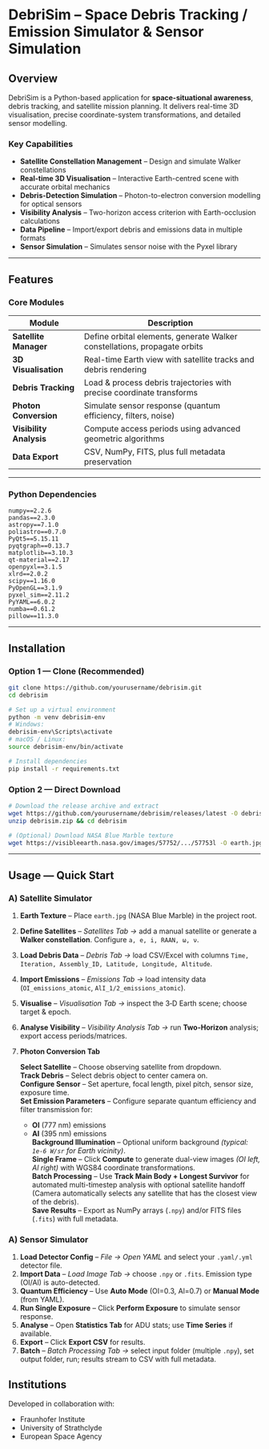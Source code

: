 # DebriSim – Space Debris Tracking / Emission Simulator & Sensor Simulation

## Overview
DebriSim is a Python-based application for **space-situational awareness**, debris tracking, and satellite mission planning. It delivers real-time 3D visualisation, precise coordinate-system transformations, and detailed sensor modelling.

### Key Capabilities
- **Satellite Constellation Management** – Design and simulate Walker constellations  
- **Real-time 3D Visualisation** – Interactive Earth-centred scene with accurate orbital mechanics  
- **Debris-Detection Simulation** – Photon-to-electron conversion modelling for optical sensors  
- **Visibility Analysis** – Two-horizon access criterion with Earth-occlusion calculations  
- **Data Pipeline** – Import/export debris and emissions data in multiple formats  
- **Sensor Simulation** – Simulates sensor noise with the Pyxel library  

---

## Features

### Core Modules
| Module               | Description                                                                      |
|----------------------|----------------------------------------------------------------------------------|
| **Satellite Manager**| Define orbital elements, generate Walker constellations, propagate orbits        |
| **3D Visualisation** | Real-time Earth view with satellite tracks and debris rendering                   |
| **Debris Tracking**  | Load & process debris trajectories with precise coordinate transforms             |
| **Photon Conversion**| Simulate sensor response (quantum efficiency, filters, noise)                    |
| **Visibility Analysis**| Compute access periods using advanced geometric algorithms                     |
| **Data Export**      | CSV, NumPy, FITS, plus full metadata preservation                                 |

---

### Python Dependencies
```
numpy==2.2.6
pandas==2.3.0
astropy==7.1.0
poliastro==0.7.0
PyQt5==5.15.11
pyqtgraph==0.13.7
matplotlib==3.10.3
qt-material==2.17
openpyxl==3.1.5
xlrd==2.0.2
scipy==1.16.0
PyOpenGL==3.1.9
pyxel_sim==2.11.2
PyYAML==6.0.2
numba==0.61.2
pillow==11.3.0
```

---

## Installation

### Option 1 — Clone (Recommended)
```bash
git clone https://github.com/yourusername/debrisim.git
cd debrisim

# Set up a virtual environment
python -m venv debrisim-env
# Windows:
debrisim-env\Scripts\activate
# macOS / Linux:
source debrisim-env/bin/activate

# Install dependencies
pip install -r requirements.txt
```

### Option 2 — Direct Download
```bash
# Download the release archive and extract
wget https://github.com/yourusername/debrisim/releases/latest -O debrisim.zip
unzip debrisim.zip && cd debrisim

# (Optional) Download NASA Blue Marble texture
wget https://visibleearth.nasa.gov/images/57752/.../57753l -O earth.jpg
```

---

## Usage — Quick Start
### A) Satellite Simulator
1. **Earth Texture** – Place `earth.jpg` (NASA Blue Marble) in the project root.  
2. **Define Satellites** – *Satellites Tab →* add a manual satellite or generate a **Walker constellation**. Configure `a, e, i, RAAN, ω, ν`.  
3. **Load Debris Data** – *Debris Tab →* load CSV/Excel with columns `Time, Iteration, Assembly_ID, Latitude, Longitude, Altitude`.  
4. **Import Emissions** – *Emissions Tab →* load intensity data (`OI_emissions_atomic`, `AlI_1/2_emissions_atomic`).  
5. **Visualise** – *Visualisation Tab →* inspect the 3‑D Earth scene; choose target & epoch.  
6. **Analyse Visibility** – *Visibility Analysis Tab →* run **Two-Horizon** analysis; export access periods/matrices.  
7. **Photon Conversion Tab**

      **Select Satellite** – Choose observing satellite from dropdown.  
      **Track Debris** – Select debris object to center camera on.  
      **Configure Sensor** – Set aperture, focal length, pixel pitch, sensor size, exposure time.  
      **Set Emission Parameters** – Configure separate quantum efficiency and filter transmission for:
      - **OI** (777 nm) emissions
      - **Al** (395 nm) emissions  
      **Background Illumination** – Optional uniform background *(typical: `1e-6 W/sr` for Earth vicinity)*.  
      **Single Frame** – Click **Compute** to generate dual-view images *(OI left, Al right)* with WGS84 coordinate transformations.  
      **Batch Processing** – Use **Track Main Body + Longest Survivor** for automated multi-timestep analysis with optional satellite handoff (Camera automatically selects any satellite that has the closest view of the debris).  
      **Save Results** – Export as NumPy arrays (`.npy`) and/or FITS files (`.fits`) with full metadata.

### A) Sensor Simulator
1. **Load Detector Config** – *File → Open YAML* and select your `.yaml/.yml` detector file.  
2. **Import Data** – *Load Image Tab →* choose `.npy` or `.fits`. Emission type (OI/Al) is auto-detected.  
3. **Quantum Efficiency** – Use **Auto Mode** (OI=0.3, Al=0.7) or **Manual Mode** (from YAML).  
4. **Run Single Exposure** – Click **Perform Exposure** to simulate sensor response.  
5. **Analyse** – Open **Statistics Tab** for ADU stats; use **Time Series** if available.  
6. **Export** – Click **Export CSV** for results.  
7. **Batch** – *Batch Processing Tab →* select input folder (multiple `.npy`), set output folder, run; results stream to CSV with full metadata.

## Institutions
Developed in collaboration with:

- Fraunhofer Institute  
- University of Strathclyde  
- European Space Agency
